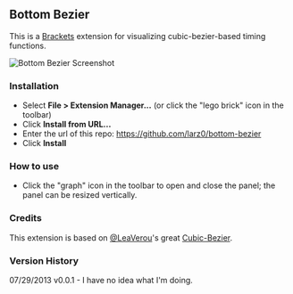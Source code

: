 ## Bottom Bezier

This is a [Brackets](http://brackets.io) extension for visualizing cubic-bezier-based timing functions.

![Bottom Bezier Screenshot](http://f.cl.ly/items/1C392N2x1v3w2j2g3s3O/bottom-bezier.png)

### Installation

* Select **File > Extension Manager...** (or click the "lego brick" icon in the toolbar)
* Click **Install from URL...**
* Enter the url of this repo: https://github.com/larz0/bottom-bezier
* Click **Install**

### How to use

* Click the "graph" icon in the toolbar to open and close the panel; the panel can be resized vertically.

### Credits

This extension is based on [@LeaVerou](https://github.com/gruehle)'s great [Cubic-Bezier](https://github.com/LeaVerou/cubic-bezier).

### Version History

07/29/2013 v0.0.1 - I have no idea what I'm doing.
